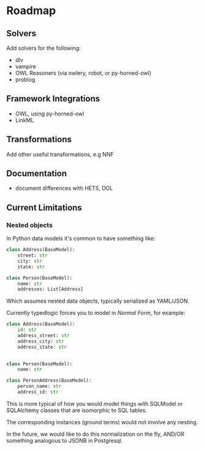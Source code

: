 # Roadmap

## Solvers

Add solvers for the following:

- dlv
- vampire
- OWL Reasoners (via owlery, robot, or py-horned-owl)
- problog

## Framework Integrations

- OWL, using py-horned-owl
- LinkML

## Transformations

Add other useful transformations, e.g NNF

## Documentation

- document differences with HETS, DOL

## Current Limitations

### Nested objects

In Python data models it's common to have something like:

```python
class Address(BaseModel):
    street: str
    city: str
    state: str

class Person(BaseModel):
    name: str
    addresses: List[Address]
```

Which assumes nested data objects, typically serialized as YAML/JSON.

Currently typedlogic forces you to model in *Normal Form*, for example:

```python
class Address(BaseModel):
    id: str
    address_street: str
    address_city: str
    address_state: str

    
class Person(BaseModel):
    name: str

class PersonAddress(BaseModel):
    person_name: str
    address_id: str
```

This is more typical of how you would model things with SQLModel or SQLAlchemy classes that are isomorphic to SQL tables.

The corresponding instances (ground terms) would not involve any nesting.

In the future, we would like to do this normalization on the fly, AND/OR something analogous to JSONB in Postgresql.